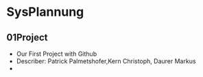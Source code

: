 # SysPlannung
## 01Project
- Our First Project with Github
- Describer: Patrick Palmetshofer,Kern Christoph, Daurer Markus
- 
